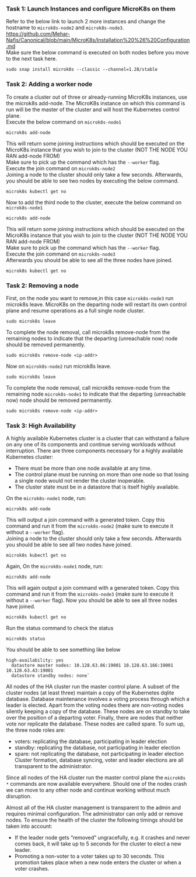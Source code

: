 ### Task 1: Launch Instances and configure MicroK8s on them

Refer to the below link to launch 2 more instances and change the hostname to `microk8s-node2` and `microk8s-node3`.</br>
https://github.com/Mehar-Nafis/Canonical/blob/main/MicroK8s/Installation%20%26%20Configuration.md</br>
Make sure the below command is executed on both nodes before you move to the next task here.
```
sudo snap install microk8s --classic --channel=1.28/stable
```

### Task 2: Adding a worker node

To create a cluster out of three or already-running MicroK8s instances, use the microk8s add-node. The MicroK8s instance on which this command is run will be the master of the cluster and will host the Kubernetes control plane. </br>
Execute the below command on `microk8s-node1`
```
microk8s add-node
```
This will return some joining instructions which should be executed on the MicroK8s instance that you wish to join to the cluster (NOT THE NODE YOU RAN add-node FROM)</br>
Make sure to pick up the command which has the `--worker` flag.</br>
Execute the join command on `microk8s-node2` </br>
Joining a node to the cluster should only take a few seconds. Afterwards, you should be able to see two nodes by executing the below command.
```
microk8s kubectl get no
```
Now to add the third node to the cluster, execute the below command on `microk8s-node1`
```
microk8s add-node
```
This will return some joining instructions which should be executed on the MicroK8s instance that you wish to join to the cluster (NOT THE NODE YOU RAN add-node FROM)</br>
Make sure to pick up the command which has the `--worker` flag.</br>
Execute the join command on `microk8s-node3`</br>
Afterwards you should be able to see all the three nodes have joined.
```
microk8s kubectl get no
```

### Task 2: Removing a node

First, on the node you want to remove,in this case `microk8s-node3` run microk8s leave. MicroK8s on the departing node will restart its own control plane and resume operations as a full single node cluster.
```
sudo microk8s leave
```
To complete the node removal, call microk8s remove-node from the remaining nodes to indicate that the departing (unreachable now) node should be removed permanently.
```
sudo microk8s remove-node <ip-addr>
```
Now on `microk8s-node2` run microk8s leave. 
```
sudo microk8s leave
```
To complete the node removal, call microk8s remove-node from the remaining node `microk8s-node1` to indicate that the departing (unreachable now) node should be removed permanently.
```
sudo microk8s remove-node <ip-addr>
```

### Task 3: High Availability

A highly available Kubernetes cluster is a cluster that can withstand a failure on any one of its components and continue serving workloads without interruption. There are three components necessary for a highly available Kubernetes cluster:
* There must be more than one node available at any time.
* The control plane must be running on more than one node so that losing a single node would not render the cluster inoperable.
* The cluster state must be in a datastore that is itself highly available.

On the `microk8s-node1` node, run:
```
microk8s add-node
```
This will output a join command with a generated token. Copy this command and run it from the `microk8s-node2` (make sure to execute it without a `--worker` flag). </br>
Joining a node to the cluster should only take a few seconds. Afterwards you should be able to see all two nodes have joined.
```
microk8s kubectl get no
```
Again, On the `microk8s-node1` node, run:
```
microk8s add-node
```
This will again output a join command with a generated token. Copy this command and run it from the `microk8s-node3` (make sure to execute it without a `--worker` flag). Now you should be able to see all three nodes have joined.
```
microk8s kubectl get no
```
Run the status command to check the status
```
microk8s status
```
You should be able to see something like below
```
high-availability: yes
  datastore master nodes: 10.128.63.86:19001 10.128.63.166:19001 10.128.63.43:19001
  datastore standby nodes: none`
```
All nodes of the HA cluster run the master control plane. A subset of the cluster nodes (at least three) maintain a copy of the Kubernetes dqlite database. Database maintenance involves a voting process through which a leader is elected. Apart from the voting nodes there are non-voting nodes silently keeping a copy of the database. These nodes are on standby to take over the position of a departing voter. Finally, there are nodes that neither vote nor replicate the database. These nodes are called spare. To sum up, the three node roles are:
* voters: replicating the database, participating in leader election
* standby: replicating the database, not participating in leader election
* spare: not replicating the database, not participating in leader election
Cluster formation, database syncing, voter and leader elections are all transparent to the administrator.

Since all nodes of the HA cluster run the master control plane the `microk8s *` commands are now available everywhere. Should one of the nodes crash we can move to any other node and continue working without much disruption.

Almost all of the HA cluster management is transparent to the admin and requires minimal configuration. The administrator can only add or remove nodes. To ensure the health of the cluster the following timings should be taken into account:
* If the leader node gets “removed” ungracefully, e.g. it crashes and never comes back, it will take up to 5 seconds for the cluster to elect a new leader.
* Promoting a non-voter to a voter takes up to 30 seconds. This promotion takes place when a new node enters the cluster or when a voter crashes.
  








